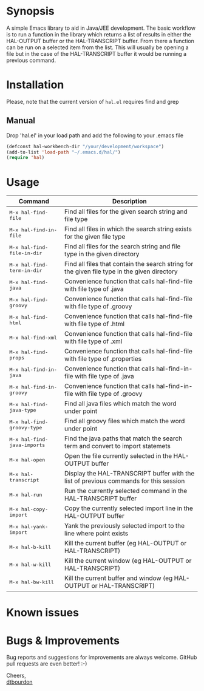 # Synopsis

A simple Emacs library to aid in Java/JEE development. The basic workflow is
to run a function in the library which returns a list of results in either the
HAL-OUTPUT buffer or the HAL-TRANSCRIPT buffer. From there a function can be
run on a selected item from the list. This will usually be opening a file but
in the case of the HAL-TRANSCRIPT buffer it would be running a previous command.

# Installation

Please, note that the current version of `hal.el` requires find and grep

## Manual

Drop 'hal.el' in your load path and add the following to your .emacs file

```lisp
(defconst hal-workbench-dir "/your/development/workspace")
(add-to-list 'load-path "~/.emacs.d/hal/")
(require 'hal)
```

# Usage

Command                                  | Description
-----------------------------------------|----------------------------------------------------------------------------------------------
<kbd>M-x hal-find-file</kbd>             | Find all files for the given search string and file type
<kbd>M-x hal-find-in-file</kbd>          | Find all files in which the search string exists for the given file type
<kbd>M-x hal-find-file-in-dir</kbd>      | Find all files for the search string and file type in the given directory
<kbd>M-x hal-find-term-in-dir</kbd>      | Find all files that contain the search string for the given file type in the given directory
<kbd>M-x hal-find-java</kbd>             | Convenience function that calls hal-find-file with file type of .java
<kbd>M-x hal-find-groovy</kbd>           | Convenience function that calls hal-find-file with file type of .groovy
<kbd>M-x hal-find-html</kbd>             | Convenience function that calls hal-find-file with file type of .html
<kbd>M-x hal-find-xml</kbd>              | Convenience function that calls hal-find-file with file type of .xml
<kbd>M-x hal-find-props</kbd>            | Convenience function that calls hal-find-file with file type of .properties
<kbd>M-x hal-find-in-java</kbd>          | Convenience function that calls hal-find-in-file with file type of .java
<kbd>M-x hal-find-in-groovy</kbd>        | Convenience function that calls hal-find-in-file with file type of .groovy
<kbd>M-x hal-find-java-type</kbd>        | Find all java files which match the word under point
<kbd>M-x hal-find-groovy-type</kbd>		 | Find all groovy files which match the word under point
<kbd>M-x hal-find-java-imports</kbd>     | Find the java paths that match the search term and convert to import statemets 
<kbd>M-x hal-open</kbd>                  | Open the file currently selected in the HAL-OUTPUT buffer
<kbd>M-x hal-transcript</kbd>            | Display the HAL-TRANSCRIPT buffer with the list of previous commands for this session
<kbd>M-x hal-run</kbd>                   | Run the currently selected command in the HAL-TRANSCRIPT buffer
<kbd>M-x hal-copy-import</kbd>           | Copy the currently selected import line in the HAL-OUTPUT buffer 
<kbd>M-x hal-yank-import</kbd>           | Yank the previously selected import to the line where point exists
<kbd>M-x hal-b-kill</kbd>                | Kill the current buffer (eg HAL-OUTPUT or HAL-TRANSCRIPT)
<kbd>M-x hal-w-kill</kbd>                | Kill the current window (eg HAL-OUTPUT or HAL-TRANSCRIPT)
<kbd>M-x hal-bw-kill</kbd>               | Kill the current buffer and window (eg HAL-OUTPUT or HAL-TRANSCRIPT)


# Known issues


# Bugs & Improvements

Bug reports and suggestions for improvements are always
welcome. GitHub pull requests are even better! :-)

Cheers,<br/>
[dtbourdon](http://twitter.com/tbourdon)
